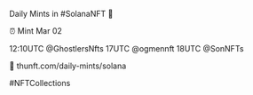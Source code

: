 Daily Mints in #SolanaNFT 🚀

⏰ Mint Mar 02

12:10UTC @GhostlersNfts
17UTC @ogmennft
18UTC @SonNFTs

🔗 thunft.com/daily-mints/solana

#NFTCollections